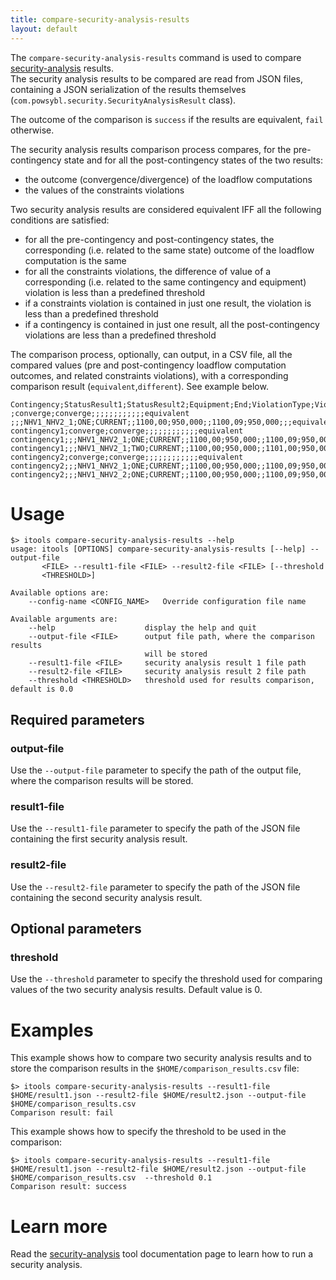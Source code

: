 ```yaml
---
title: compare-security-analysis-results
layout: default
---
```


The `compare-security-analysis-results` command is used to compare [security-analysis](security-analysis.md) results.  
The security analysis results to be compared are read from JSON files, containing a JSON serialization of the results
themselves (`com.powsybl.security.SecurityAnalysisResult` class).

The outcome of the comparison is `success` if the results are equivalent, `fail` otherwise.  
  
The security analysis results comparison process compares, for the pre-contingency state and for all the post-contingency
states of the two results:
- the outcome (convergence/divergence) of the loadflow computations
- the values of the constraints violations
  
Two security analysis results are considered equivalent IFF all the following conditions are satisfied:
- for all the pre-contingency and post-contingency states, the corresponding (i.e. related to the same state) outcome of
the loadflow computation is the same
- for all the constraints violations, the difference of value of a corresponding (i.e. related to the same contingency
and equipment) violation is less than a predefined threshold
- if a constraints violation is contained in just one result, the violation is less than a predefined threshold
- if a contingency is contained in just one result, all the post-contingency violations are less than a predefined threshold
  
The comparison process, optionally, can output, in a CSV file, all the compared values (pre and post-contingency loadflow
computation outcomes, and related constraints violations), with a corresponding comparison result (`equivalent`,`different`).
See example below.

```csv
Contingency;StatusResult1;StatusResult2;Equipment;End;ViolationType;ViolationNameResult1;ValueResult1;LimitResult1;ViolationNameResult2;ValueResult2;LimitResult2;ActionsResult1;ActionsResult2;Comparison
;converge;converge;;;;;;;;;;;;equivalent
;;;NHV1_NHV2_1;ONE;CURRENT;;1100,00;950,000;;1100,09;950,000;;;equivalent
contingency1;converge;converge;;;;;;;;;;;;equivalent
contingency1;;;NHV1_NHV2_1;ONE;CURRENT;;1100,00;950,000;;1100,09;950,000;;;equivalent
contingency1;;;NHV1_NHV2_1;TWO;CURRENT;;1100,00;950,000;;1101,00;950,000;;;different
contingency2;converge;converge;;;;;;;;;;;;equivalent
contingency2;;;NHV1_NHV2_1;ONE;CURRENT;;1100,00;950,000;;1100,09;950,000;;;equivalent
contingency2;;;NHV1_NHV2_2;ONE;CURRENT;;1100,00;950,000;;1100,09;950,000;;;equivalent
```

# Usage
```shell
$> itools compare-security-analysis-results --help
usage: itools [OPTIONS] compare-security-analysis-results [--help] --output-file
       <FILE> --result1-file <FILE> --result2-file <FILE> [--threshold
       <THRESHOLD>]

Available options are:
    --config-name <CONFIG_NAME>   Override configuration file name

Available arguments are:
    --help                    display the help and quit
    --output-file <FILE>      output file path, where the comparison results
                              will be stored
    --result1-file <FILE>     security analysis result 1 file path
    --result2-file <FILE>     security analysis result 2 file path
    --threshold <THRESHOLD>   threshold used for results comparison, default is 0.0
```

## Required parameters

### output-file
Use the `--output-file` parameter to specify the path of the output file, where the comparison results will be stored.

### result1-file
Use the `--result1-file` parameter to specify the path of the JSON file containing the first security analysis result. 

### result2-file
Use the `--result2-file` parameter to specify the path of the JSON file containing the second security analysis result.

## Optional parameters

### threshold
Use the `--threshold` parameter to specify the threshold used for comparing values of the two security analysis results. Default value is 0.

# Examples

This example shows how to compare two security analysis results and to store the comparison results in the
`$HOME/comparison_results.csv` file:

```shell
$> itools compare-security-analysis-results --result1-file $HOME/result1.json --result2-file $HOME/result2.json --output-file $HOME/comparison_results.csv
Comparison result: fail
```

This example shows how to specify the threshold to be used in the comparison:

```shell
$> itools compare-security-analysis-results --result1-file $HOME/result1.json --result2-file $HOME/result2.json --output-file $HOME/comparison_results.csv  --threshold 0.1
Comparison result: success
```

# Learn more
Read the [security-analysis](security-analysis.md) tool documentation page to learn how to run a security analysis.
